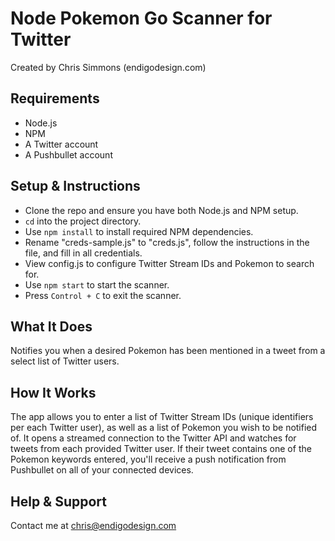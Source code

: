 # Node Pokemon Go Scanner for Twitter

Created by Chris Simmons (endigodesign.com)

## Requirements

* Node.js
* NPM
* A Twitter account
* A Pushbullet account

## Setup & Instructions

* Clone the repo and ensure you have both Node.js and NPM setup.
* `cd` into the project directory.
* Use `npm install` to install required NPM dependencies.
* Rename "creds-sample.js" to "creds.js", follow the instructions in the file, and fill in all credentials.
* View config.js to configure Twitter Stream IDs and Pokemon to search for.
* Use `npm start` to start the scanner.
* Press `Control + C` to exit the scanner.

## What It Does

Notifies you when a desired Pokemon has been mentioned in a tweet from a select list of Twitter users.

## How It Works

The app allows you to enter a list of Twitter Stream IDs (unique identifiers per each Twitter user), as well as a list of Pokemon you wish to be notified of. It opens a streamed connection to the Twitter API and watches for tweets from each provided Twitter user. If their tweet contains one of the Pokemon keywords entered, you'll receive a push notification from Pushbullet on all of your connected devices.

## Help & Support

Contact me at chris@endigodesign.com